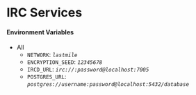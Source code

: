 # IRC Services

#### Environment Variables
- All
  - `NETWORK`: _`lastmile`_
  - `ENCRYPTION_SEED`: _`12345678`_
  - `IRCD_URL`: _`irc://:password@localhost:7005`_
  - `POSTGRES_URL`: _`postgres://username:password@localhost:5432/database`_
  